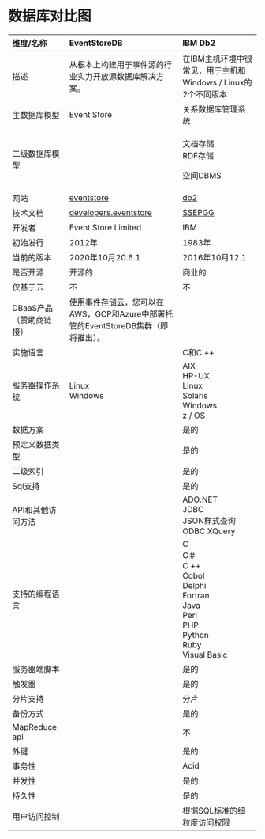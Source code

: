 <!--
 * @Author: wangzhichiao<https://github.com/wzc570738205>
 * @Date: 2021-03-29 15:35:31
 * @LastEditors: wangzhichiao<https://github.com/wzc570738205>
 * @LastEditTime: 2021-03-29 16:56:46
-->
# **数据库对比图**

|**维度/名称**|**EventStoreDB** |**IBM Db2**|
| :- | :- | :- |
|描述|从根本上构建用于事件源的行业实力开放源数据库解决方案。|在IBM主机环境中很常见，用于主机和Windows / Linux的2个不同版本|
|主数据库模型|Event Store|关系数据库管理系统|
|二级数据库模型||<p>文档存储<br>RDF存储 </p><p>空间DBMS</p>|
|网站|[eventstore](https://www.eventstore.com/)|[db2](https://www.ibm.com/analytics/db2)|
|技术文档|[developers.eventstore](https://developers.eventstore.com/)|[SSEPGG](https://www.ibm.com/support/knowledgecenter/SSEPGG)|
|开发者|Event Store Limited|IBM|
|初始发行|2012年|1983年|
|当前的版本|2020年10月20.6.1|2016年10月12.1|
|是否开源|开源的|商业的 |
|仅基于云 |不|不|
|DBaaS产品（赞助商链接）|[使用事件存储云](https://www.eventstore.com/event-store-cloud)，您可以在AWS，GCP和Azure中部署托管的EventStoreDB集群（即将推出）。||
|实施语言||C和C ++|
|服务器操作系统|Linux<br>Windows|AIX<br>HP-UX<br>Linux<br>Solaris<br>Windows<br>z / OS|
|数据方案||是的|
|预定义数据类型||是的|
|二级索引||是的|
|Sql支持||是的|
|API和其他访问方法||ADO.NET<br>JDBC<br>JSON样式查询ODBC XQuery|
|支持的编程语言||C<br>C＃<br>C ++<br>Cobol<br>Delphi<br>Fortran<br>Java<br>Perl<br>PHP<br>Python<br>Ruby<br>Visual Basic|
|服务器端脚本||是的|
|触发器||是的|
|分片支持||分片|
|备份方式||是的|
|MapReduce api||不|
|外键||是的|
|事务性||Acid|
|并发性||是的|
|持久性||是的|
|用户访问控制||根据SQL标准的细粒度访问权限|
